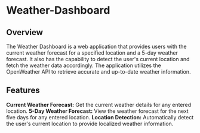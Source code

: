 # Weather-Dashboard
## Overview
The Weather Dashboard is a web application that provides users with the current weather forecast for a specified location and a 5-day weather forecast. It also has the capability to detect the user's current location and fetch the weather data accordingly. The application utilizes the OpenWeather API to retrieve accurate and up-to-date weather information.


## Features
**Current Weather Forecast:** Get the current weather details for any entered location.
**5-Day Weather Forecast:** View the weather forecast for the next five days for any entered location.
**Location Detection:** Automatically detect the user's current location to provide localized weather information.
